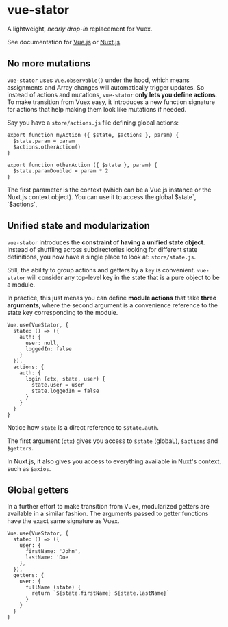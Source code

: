 # vue-stator

A lightweight, _nearly drop-in_ replacement for Vuex.

See documentation for 
[Vue.js](https://github.com/galvez/vue-stator/blob/master/docs/vue.md)
or
[Nuxt.js](https://github.com/galvez/vue-stator/blob/master/docs/nuxt.md).

## No more mutations

`vue-stator` uses `Vue.observable()` under the hood, which means assignments and
Array changes will automatically trigger updates. So instead of actions and
mutations, `vue-stator` **only lets you define actions**. To make transition
from Vuex easy, it introduces a new function signature for actions that help
making them look like mutations if needed.

Say you have a `store/actions.js` file defining global actions:

```
export function myAction ({ $state, $actions }, param) {
  $state.param = param
  $actions.otherAction()
}

export function otherAction ({ $state }, param) {
  $state.paramDoubled = param * 2
}
```

The first parameter is the context (which can be a Vue.js instance or the Nuxt.js context object). You can use it to access the global $state`, `$actions`, 

## Unified state and modularization

`vue-stator` introduces the **constraint of having a unified state object**. Instead of shuffling across subdirectories looking for different state definitions, you now have a single place to look at: `store/state.js`.

Still, the ability to group actions and getters by a `key` is convenient. `vue-stator` will consider any top-level key in the state that is a pure object to be a module.

In practice, this just menas you can define **module actions** that take **three arguments**, where the second argument is a convenience reference to the state key corresponding to the module.

```
Vue.use(VueStator, {
  state: () => ({
    auth: {
      user: null,
      loggedIn: false
    }
  }),
  actions: {
    auth: {
      login (ctx, state, user) {
        state.user = user
        state.loggedIn = false
      }
    }
  }
}
```

Notice how `state` is a direct reference to `$state.auth`.

The first argument (`ctx`) gives you access to `$state` (globaL), `$actions` and `$getters`.

In Nuxt.js, it also gives you access to everything available in Nuxt's context, such as `$axios`.

## Global getters

In a further effort to make transition from Vuex, modularized getters are available in a similar fashion. The arguments passed to getter functions have the exact same signature as Vuex.

```
Vue.use(VueStator, {
  state: () => ({
    user: {
      firstName: 'John',
      lastName: 'Doe
    },
  }),
  getters: {
    user: {
      fullName (state) {
        return `${state.firstName} ${state.lastName}`
      }
    }
  }
}
```
